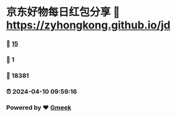 # 京东好物每日红包分享 :link: https://zyhongkong.github.io/jd 
### :page_facing_up: [15](https://zyhongkong.github.io/jd/tag.html) 
### :speech_balloon: 1 
### :hibiscus: 18381 
### :alarm_clock: 2024-04-10 09:59:16 
### Powered by :heart: [Gmeek](https://github.com/Meekdai/Gmeek)
